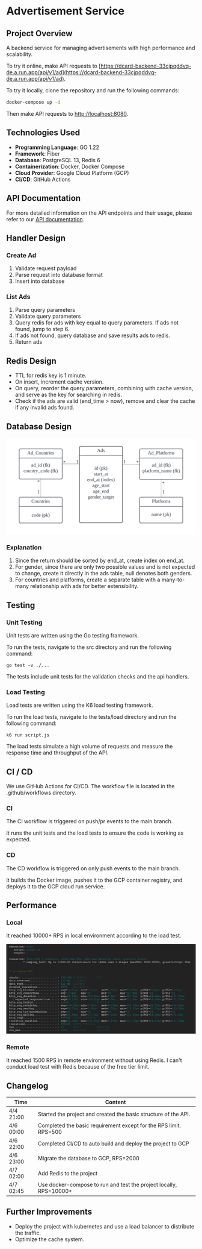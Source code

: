 # Advertisement Service

## Project Overview

A backend service for managing advertisements with high performance and scalability.

To try it online, make API requests to  [https://dcard-backend-33cjpqddvq-de.a.run.app/api/v1/ad](https://dcard-backend-33cjpqddvq-de.a.run.app/api/v1/ad).

To try it locally, clone the repository and run the following commands:

```bash
docker-compose up -d
```

Then make API requests to [http://localhost:8080](http://localhost:8080).

## Technologies Used

- **Programming Language**: GO 1.22
- **Framework**: Fiber
- **Database**: PostgreSQL 13, Redis 6
- **Containerization**: Docker, Docker Compose
- **Cloud Provider**: Google Cloud Platform (GCP)
- **CI/CD**: GitHub Actions

## API Documentation

For more detailed information on the API endpoints and their usage, please refer to our [API documentation](API.md).

## Handler Design

### Create Ad

1. Validate request payload
2. Parse request into database format
3. Insert into database

### List Ads

1. Parse query parameters
2. Validate query parameters
3. Query redis for ads with key equal to query parameters. If ads not found, jump to step 6.
4. If ads not found, query database and save results ads to redis.
5. Return ads

## Redis Design

- TTL for redis key is 1 minute.
- On insert, increment cache version.
- On query, reorder the query parameters, combining with cache version, and serve as the key for searching in redis.
- Check if the ads are valid (end_time > now), remove and clear the cache if any invalid ads found.

## Database Design

![image](images/DB_design.png)

### Explanation

1. Since the return should be sorted by end_at, create index on end_at.
2. For gender, since there are only two possible values and is not expected to change, create it directly in the ads table, null denotes both genders.
3. For countries and platforms, create a separate table with a many-to-many relationship with ads for better extensibility.

## Testing

### Unit Testing

Unit tests are written using the Go testing framework.

To run the tests, navigate to the src directory and run the following command:
```
go test -v ./...
```

The tests include unit tests for the validation checks and the api handlers.

### Load Testing

Load tests are written using the K6 load testing framework.

To run the load tests, navigate to the tests/load directory and run the following command:
```
k6 run script.js
```

The load tests simulate a high volume of requests and measure the response time and throughput of the API.

## CI / CD

We use GitHub Actions for CI/CD. The workflow file is located in the .github/workflows directory.

### CI

The CI workflow is triggered on push/pr events to the main branch.

It runs the unit tests and the load tests to ensure the code is working as expected.

### CD

The CD workflow is triggered on only push events to the main branch.

It builds the Docker image, pushes it to the GCP container registry, and deploys it to the GCP cloud run service.

## Performance

### Local

It reached 10000+ RPS in local environment according to the load test.

![image](images/RPS.png)

### Remote

It reached 1500 RPS in remote environment without using Redis. I can't conduct load test with Redis because of the free tier limit.

## Changelog

| Time       | Content |
|------------|---------|
| 4/4 21:00     | Started the project and created the basic structure of the API.  |
| 4/6 00:00     | Completed the basic requirement except for the RPS limit. RPS=500  |
| 4/6 22:00     | Completed CI/CD to auto build and deploy the project to GCP  |
| 4/6 23:00     | Migrate the database to GCP, RPS=2000  |
| 4/7 02:00     | Add Redis to the project  |
| 4/7 02:45     | Use docker-compose to run and test the project locally, RPS=10000+  |

## Further Improvements

- Deploy the project with kubernetes and use a load balancer to distribute the traffic.
- Optimize the cache system.